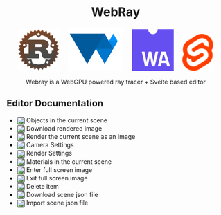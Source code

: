 <p align="center">
  <!-- <img src="https://raw.githubusercontent.com/BLaZeKiLL/VloxyEngine/main/.github/assets/vloxy_logo.svg" width=256> -->
  <h1 align="center">WebRay</h1>
</p>

<p align="center">
    <img width=96 style="margin-right: 8px; margin-left: 8px" src="./docs/icons/logo_rust.png">
    <img width=128 style="margin-right: 8px; margin-left: 8px" src="./docs/icons/logo_web_gpu.svg">
    <img width=96 style="margin-right: 8px; margin-left: 8px" src="./docs/icons/logo_web_assembly.svg">
    <img width=72 style="margin-right: 8px; margin-left: 8px" src="./docs/icons/logo_svelte.svg">
</p>

<p align="center">
Webray is a WebGPU powered ray tracer + Svelte based editor
</p>

## Editor Documentation
- <img align="center" style="background: #666; padding: 1px; border-radius: 4px" src="https://api.iconify.design/iconamoon/3d-light.svg"> Objects in the current scene
- <img align="center" style="background: #666; padding: 1px; border-radius: 4px" src="https://api.iconify.design/uil/image-download.svg"> Download rendered image
- <img align="center" style="background: #666; padding: 1px; border-radius: 4px" src="https://api.iconify.design/material-symbols/imagesmode-outline-rounded.svg"> Render the current scene as an image
- <img align="center" style="background: #666; padding: 1px; border-radius: 4px" src="https://api.iconify.design/material-symbols/android-camera-outline.svg"> Camera Settings
- <img align="center" style="background: #666; padding: 1px; border-radius: 4px" src="https://api.iconify.design/cil/tv.svg"> Render Settings
- <img align="center" style="background: #666; padding: 1px; border-radius: 4px" src="https://api.iconify.design/icon-park-outline/material.svg"> Materials in the current scene
- <img align="center" style="background: #666; padding: 1px; border-radius: 4px" src="https://api.iconify.design/gridicons/fullscreen.svg"> Enter full screen image
- <img align="center" style="background: #666; padding: 1px; border-radius: 4px" src="https://api.iconify.design/gridicons/fullscreen-exit.svg"> Exit full screen image
- <img align="center" style="background: #666; padding: 1px; border-radius: 4px" src="https://api.iconify.design/material-symbols/delete-forever-outline-rounded.svg"> Delete item
- <img align="center" style="background: #666; padding: 1px; border-radius: 4px" src="https://api.iconify.design/material-symbols/file-save-outline-rounded.svg"> Download scene json file
- <img align="center" style="background: #666; padding: 1px; border-radius: 4px" src="https://api.iconify.design/material-symbols/file-open-outline-rounded.svg"> Import scene json file